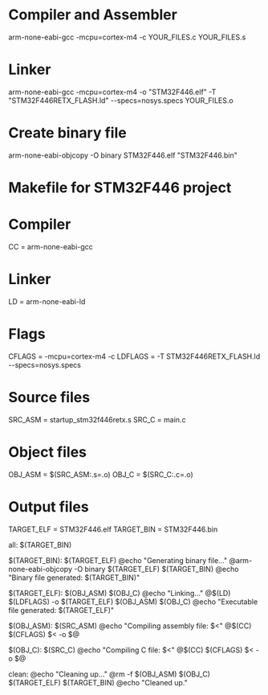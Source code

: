 
# Compiler and Assembler
arm-none-eabi-gcc -mcpu=cortex-m4  -c  YOUR_FILES.c  YOUR_FILES.s

# Linker
arm-none-eabi-gcc -mcpu=cortex-m4 -o "STM32F446.elf" -T "STM32F446RETX_FLASH.ld" --specs=nosys.specs YOUR_FILES.o

# Create binary file
arm-none-eabi-objcopy  -O binary  STM32F446.elf  "STM32F446.bin"

# Makefile for STM32F446 project

# Compiler
CC = arm-none-eabi-gcc

# Linker
LD = arm-none-eabi-ld

# Flags
CFLAGS = -mcpu=cortex-m4 -c
LDFLAGS = -T STM32F446RETX_FLASH.ld --specs=nosys.specs

# Source files
SRC_ASM = startup_stm32f446retx.s
SRC_C = main.c

# Object files
OBJ_ASM = $(SRC_ASM:.s=.o)
OBJ_C = $(SRC_C:.c=.o)

# Output files
TARGET_ELF = STM32F446.elf
TARGET_BIN = STM32F446.bin

all: $(TARGET_BIN)

$(TARGET_BIN): $(TARGET_ELF)
    @echo "Generating binary file..."
    @arm-none-eabi-objcopy -O binary $(TARGET_ELF) $(TARGET_BIN)
    @echo "Binary file generated: $(TARGET_BIN)"

$(TARGET_ELF): $(OBJ_ASM) $(OBJ_C)
    @echo "Linking..."
    @$(LD) $(LDFLAGS) -o $(TARGET_ELF) $(OBJ_ASM) $(OBJ_C)
    @echo "Executable file generated: $(TARGET_ELF)"

$(OBJ_ASM): $(SRC_ASM)
    @echo "Compiling assembly file: $<"
    @$(CC) $(CFLAGS) $< -o $@

$(OBJ_C): $(SRC_C)
    @echo "Compiling C file: $<"
    @$(CC) $(CFLAGS) $< -o $@

clean:
    @echo "Cleaning up..."
    @rm -f $(OBJ_ASM) $(OBJ_C) $(TARGET_ELF) $(TARGET_BIN)
    @echo "Cleaned up."
